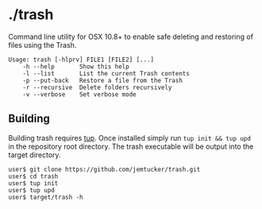 # ./trash
Command line utility for OSX 10.8+ to enable safe deleting and restoring of
files using the Trash.

```
Usage: trash [-hlprv] FILE1 [FILE2] [...]
    -h --help       Show this help
    -l --list       List the current Trash contents
    -p --put-back   Restore a file from the Trash
    -r --recursive  Delete folders recursively
    -v --verbose    Set verbose mode
```

## Building
Building trash requires [tup](http://gittup.org/tup/). Once installed simply run
 `tup init && tup upd` in the repository root directory. The trash executable
 will be output into the target directory.

 ```
 user$ git clone https://github.com/jemtucker/trash.git
 user$ cd trash
 user$ tup init
 user$ tup upd
 user$ target/trash -h
 ```
